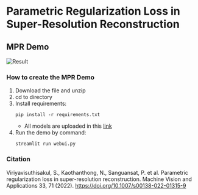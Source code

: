 # Parametric Regularization Loss in Super-Resolution Reconstruction

## MPR Demo

![Result](https://drive.usercontent.google.com/download?id=1m8eXmagnmjd3KQgnGDqmRr8V_PlA0Hli)

### How to create the MPR Demo

1. Download the file and unzip
2. cd to directory
3. Install requirements:
    ```
    pip install -r requirements.txt
    ```
   * All models are uploaded in this [link](https://drive.google.com/drive/folders/1LbpweYvzRuhooRk-46SYkVVWjHJP1b5-?usp=sharing)
4. Run the demo by command: 
    ```
    streamlit run webui.py
    ```

### Citation
Viriyavisuthisakul, S., Kaothanthong, N., Sanguansat, P. et al. Parametric regularization loss in super-resolution reconstruction. Machine Vision and Applications 33, 71 (2022). https://doi.org/10.1007/s00138-022-01315-9
